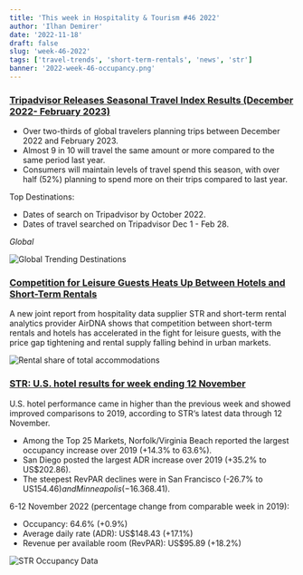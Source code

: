 ```yaml
---
title: 'This week in Hospitality & Tourism #46 2022'
author: 'Ilhan Demirer'
date: '2022-11-18'
draft: false
slug: 'week-46-2022'
tags: ['travel-trends', 'short-term-rentals', 'news', 'str']
banner: '2022-week-46-occupancy.png'
---
```


### [Tripadvisor Releases Seasonal Travel Index Results (December 2022- February 2023)](https://www.hospitalitynet.org/news/4113501.html)

- Over two-thirds of global travelers planning trips between December 2022 and February 2023.
- Almost 9 in 10 will travel the same amount or more compared to the same period last year.
- Consumers will maintain levels of travel spend this season, with over half (52%) planning to spend more on their trips compared to last year.

Top Destinations:

- Dates of search on Tripadvisor by October 2022.
- Dates of travel searched on Tripadvisor Dec 1 - Feb 28.

_Global_

![Global Trending Destinations](/images/blogimages/2022-week-46-global-destionations.jpg)

### [Competition for Leisure Guests Heats Up Between Hotels and Short-Term Rentals](https://www.hospitalitynet.org/news/4113489.html)

A new joint report from hospitality data supplier STR and short-term rental analytics provider AirDNA shows that competition between short-term rentals and hotels has accelerated in the fight for leisure guests, with the price gap tightening and rental supply falling behind in urban markets.

![Rental share of total accommodations](/images/blogimages/2022-week-46-rental-share.webp)

### [STR: U.S. hotel results for week ending 12 November](https://str.com/press-release/str-us-hotel-results-week-ending-12-november)

U.S. hotel performance came in higher than the previous week and showed improved comparisons to 2019, according to STR‘s latest data through 12 November.

- Among the Top 25 Markets, Norfolk/Virginia Beach reported the largest occupancy increase over 2019 (+14.3% to 63.6%).
- San Diego posted the largest ADR increase over 2019 (+35.2% to US$202.86).
- The steepest RevPAR declines were in San Francisco (-26.7% to US$154.46) and Minneapolis (-16.3% to US$68.41).

6-12 November 2022 (percentage change from comparable week in 2019):

- Occupancy: 64.6% (+0.9%)
- Average daily rate (ADR): US$148.43 (+17.1%)
- Revenue per available room (RevPAR): US$95.89 (+18.2%)

![STR Occupancy Data](/images/blogimages/2022-week-46-occupancy.png)

